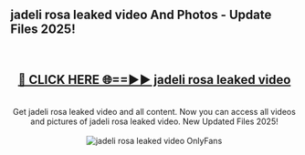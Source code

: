 <h2>jadeli rosa leaked video And Photos - Update Files 2025!</h2>
<br>
<div align="center">
<h2><a href="https://betterlinks.top/A2PfLJ" rel="nofollow">🔴 CLICK HERE 🌐==►► jadeli rosa leaked video</a></h2>
<br>
Get jadeli rosa leaked video and all content. Now you can access all videos and pictures of jadeli rosa leaked video. New Updated Files 2025!
<br>
<br>
<a href="https://betterlinks.top/A2PfLJ" rel="nofollow" data-target="animated-image.originalLink"><img src="https://i.imgur.com/dJHk4Zq.gif" alt="jadeli rosa leaked video OnlyFans" style="max-width: 100%; display: inline-block;" data-target="animated-image.originalImage"></a>
</div>
<br>